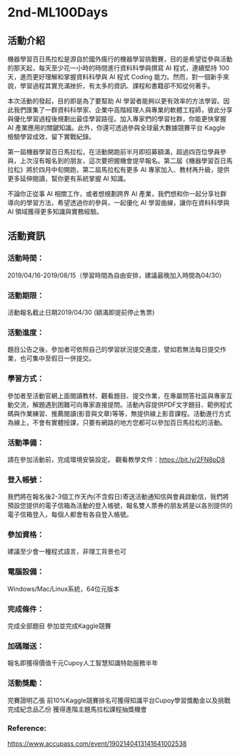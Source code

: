 # 2nd-ML100Days

## 活動介紹 
機器學習百日馬拉松是源自於國外瘋行的機器學習挑戰賽，目的是希望從參與活動的那天起，每天至少花一小時的時間進行資料科學與撰寫 AI 程式，連續堅持 100 天，進而更好理解和掌握資料科學與 AI 程式 Coding 
能力。然而，對一個新手來說，學習過程其實充滿挫折，有太多的資訊、課程和書籍卻不知從何著手。 

本次活動的發起，目的即是為了要幫助 AI 學習者能夠以更有效率的方法學習。因此我們匯集了一群資料科學家、企業中高階經理人與專業的軟體工程師，彼此分享與優化學習過程後規劃出最佳學習路徑。加入專家們的學習社群，你能更快掌握 AI
產業應用的關鍵知識。此外，你還可透過參與全球最大數據競賽平台 Kaggle 檢驗學習成效，留下實戰紀錄。

第一屆機器學習百日馬拉松，在活動開跑前半月即招募額滿，超過四百位學員參與，上次沒有報名到的朋友，這次要把握機會提早報名。第二屆《機器學習百日馬拉松》將於四月中旬開跑，第二屆馬拉松有更多 AI 專家加入、教材再升級，提供更多延伸閱讀，幫你更有系統掌握 AI 知識。

不論你正從事 AI 相關工作，或者想規劃跨界 AI 產業，我們想和你一起分享社群導向的學習方法，希望透過你的參與，一起優化 AI 學習曲線，讓你在資料科學與 AI 領域獲得更多知識與實務經驗。

## 活動資訊

### 活動時間：
2019/04/16-2019/08/15（學習時間為自由安排，建議最晚加入時間為04/30）
### 活動期限：
活動報名截止日期2019/04/30 (額滿即提前停止售票)
### 活動進度：
題目公告之後，參加者可依照自己的學習狀況提交進度，譬如若無法每日提交作業，也可集中至假日一併提交。
### 學習方式：
參加者至活動官網上面閱讀教材、觀看題目、提交作業，在專屬問答社區與專家互動交流，解題遇到困難可向專家直接提問。活動內容提供PDF文字題目、範例程式碼與作業練習、推薦閱讀(影音與文章)等等，無提供線上影音課程。活動進行方式為線上，不會有實體授課，只要有網路的地方您都可以參加百日馬拉松的活動。
### 活動準備：
請在參加活動前，完成環境安裝設定。
觀看教學文件：https://bit.ly/2FN8pD8
### 登入帳號：
我們將在報名後2-3個工作天內(不含假日)寄送活動通知信與會員啟動信，我們將預設您提供的電子信箱為活動的登入帳號，報名雙人票券的朋友將是以各別提供的電子信箱登入，每個人都會有各自登入帳號。
### 參加資格：
建議至少會一種程式語言，非理工背景也可
### 電腦設備：
Windows/Mac/Linux系統，64位元版本
### 完成條件：
完成全部題目
參加並完成Kaggle競賽
### 加碼贈送：
報名即獲得價值千元Cupoy人工智慧知識特助服務半年
### 活動獎勵：
完賽證明乙張
前10%Kaggle競賽排名可獲得知識平台Cupoy學習獎勵金以及挑戰完成紀念品乙份
獲得進階主題馬拉松課程抽獎機會

### Reference:
https://www.accupass.com/event/1902140413141641002538
